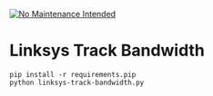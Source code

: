 [![No Maintenance Intended](http://unmaintained.tech/badge.svg)](http://unmaintained.tech/)

# Linksys Track Bandwidth

    pip install -r requirements.pip
    python linksys-track-bandwidth.py
